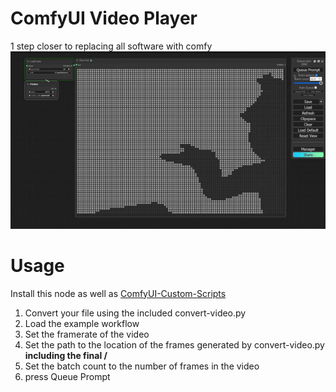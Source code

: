 # ComfyUI Video Player
1 step closer to replacing all software with comfy
![preview](https://github.com/BetaDoggo/ComfyUI-VideoPlayer/blob/main/ComfyApple.gif)
# Usage 
Install this node as well as [ComfyUI-Custom-Scripts](https://github.com/pythongosssss/ComfyUI-Custom-Scripts)
1. Convert your file using the included convert-video.py
2. Load the example workflow
3. Set the framerate of the video
4. Set the path to the location of the frames generated by convert-video.py **including the final /**
5. Set the batch count to the number of frames in the video
6. press Queue Prompt
